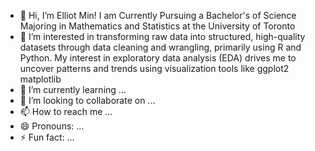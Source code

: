 - 👋 Hi, I’m Elliot Min! I am Currently Pursuing a Bachelor's of Science Majoring in Mathematics and Statistics at the University of Toronto
- 👀 I’m interested in transforming raw data into structured, high-quality datasets through data cleaning and wrangling, primarily using R and Python. My interest in exploratory data analysis (EDA) drives me to uncover patterns and trends using visualization tools like ggplot2 matplotlib
- 🌱 I’m currently learning ...
- 💞️ I’m looking to collaborate on ...
- 📫 How to reach me ...
- 😄 Pronouns: ...
- ⚡ Fun fact: ...

<!---
elliotmin/elliotmin is a ✨ special ✨ repository because its `README.md` (this file) appears on your GitHub profile.
You can click the Preview link to take a look at your changes.
--->
